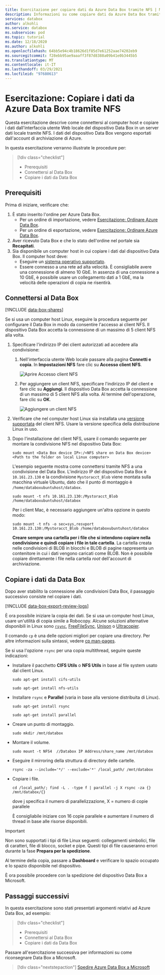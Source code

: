 ```yaml
---
title: Esercitazione per copiare dati da Azure Data Box tramite NFS | Microsoft Docs
description: Informazioni su come copiare dati da Azure Data Box tramite NFS
services: databox
author: alkohli
ms.service: databox
ms.subservice: pod
ms.topic: tutorial
ms.date: 12/18/2020
ms.author: alkohli
ms.openlocfilehash: 64bb5e94c4b18626d1f85d7e61252aae74202eb9
ms.sourcegitcommit: f28ebb95ae9aaaff3f87d8388a09b41e0b3445b5
ms.translationtype: MT
ms.contentlocale: it-IT
ms.lasthandoff: 03/29/2021
ms.locfileid: "97680613"
---
```

# <a name="tutorial-copy-data-from-azure-data-box-via-nfs"></a>Esercitazione: Copiare i dati da Azure Data Box tramite NFS

Questa esercitazione descrive come connettersi al computer host e copiare i dati dall'interfaccia utente Web locale del dispositivo Data Box in un server dati locale tramite NFS. I dati del dispositivo Data Box vengono esportati dall'account di archiviazione di Azure.

In questa esercitazione verranno illustrate le procedure per:

> [!div class="checklist"]
>
> * Prerequisiti
> * Connettersi al Data Box
> * Copiare i dati da Data Box

## <a name="prerequisites"></a>Prerequisiti

Prima di iniziare, verificare che:

1. È stato inserito l'ordine per Azure Data Box.
    - Per un ordine di importazione, vedere [Esercitazione: Ordinare Azure Data Box](data-box-deploy-ordered.md).
    - Per un ordine di esportazione, vedere [Esercitazione: Ordinare Azure Data Box](data-box-deploy-export-ordered.md).
2. Aver ricevuto Data Box e che lo stato dell'ordine nel portale sia **Recapitati**.
3. Sia disponibile un computer host in cui copiare i dati dal dispositivo Data Box. Il computer host deve:
   * Eseguire un [sistema operativo supportato](data-box-system-requirements.md).
   * Essere connesso a una rete ad alta velocità. È consigliabile avere una connessione di almeno 10 GbE. In assenza di una connessione a 10 GbE, è possibile usare un collegamento dati a 1 GbE, ma la velocità delle operazioni di copia ne risentirà.

## <a name="connect-to-data-box"></a>Connettersi al Data Box

[!INCLUDE [data-box-shares](../../includes/data-box-shares.md)]

Se si usa un computer host Linux, eseguire la procedura seguente per configurare il Data Box in modo da consentire l'accesso ai client NFS. Il dispositivo Data Box accetta la connessione di un massimo di 5 client NFS alla volta.

1. Specificare l'indirizzo IP dei client autorizzati ad accedere alla condivisione:

    1.  Nell'interfaccia utente Web locale passare alla pagina **Connetti e copia**. In **Impostazioni NFS** fare clic su **Accesso client NFS**. 

        ![Aprire Accesso client NFS](media/data-box-deploy-export-copy-data/nfs-client-access-1.png)

    1. Per aggiungere un client NFS, specificare l'indirizzo IP del client e fare clic su **Aggiungi**. Il dispositivo Data Box accetta la connessione di un massimo di 5 client NFS alla volta. Al termine dell'operazione, fare clic su **OK**.

         ![Aggiungere un client NFS](media/data-box-deploy-export-copy-data/nfs-client-access-2.png)

2. Verificare che nel computer host Linux sia installata una [versione supportata](data-box-system-requirements.md) del client NFS. Usare la versione specifica della distribuzione Linux in uso. 

3. Dopo l'installazione del client NFS, usare il comando seguente per montare la condivisione NFS nel dispositivo Data Box:

    `sudo mount <Data Box device IP>:/<NFS share on Data Box device> <Path to the folder on local Linux computer>`

    L'esempio seguente mostra come connettersi tramite NFS a una condivisione del Data Box. L'indirizzo IP del dispositivo Data Box è `10.161.23.130` e la condivisione `Mystoracct_Blob` viene montata sulla macchina virtuale Ubuntu, dato che il punto di montaggio è `/home/databoxubuntuhost/databox`.

    `sudo mount -t nfs 10.161.23.130:/Mystoracct_Blob /home/databoxubuntuhost/databox`
    
    Per i client Mac, è necessario aggiungere un'altra opzione in questo modo: 
    
    `sudo mount -t nfs -o sec=sys,resvport 10.161.23.130:/Mystoracct_Blob /home/databoxubuntuhost/databox`

    **Creare sempre una cartella per i file che si intendono copiare nella condivisione e quindi copiare i file in tale cartella**. La cartella creata nelle condivisioni di BLOB in blocchi e BLOB di pagine rappresenta un contenitore in cui i dati vengono caricati come BLOB. Non è possibile copiare direttamente i file nella cartella *root* dell'account di archiviazione.

## <a name="copy-data-from-data-box"></a>Copiare i dati da Data Box

Dopo aver stabilito la connessione alle condivisioni Data Box, il passaggio successivo consiste nel copiare i dati.

[!INCLUDE [data-box-export-review-logs](../../includes/data-box-export-review-logs.md)]

 È ora possibile iniziare la copia dei dati. Se si usa un computer host Linux, usare un'utilità di copia simile a Robocopy. Alcune soluzioni alternative disponibili in Linux sono [`rsync`](https://rsync.samba.org/), [FreeFileSync](https://www.freefilesync.org/), [Unison](https://www.cis.upenn.edu/~bcpierce/unison/) o [Ultracopier](https://ultracopier.first-world.info/).  

Il comando `cp` è una delle opzioni migliori per copiare una directory. Per altre informazioni sulla sintassi, vedere [cp man-pages](http://man7.org/linux/man-pages/man1/cp.1.html).

Se si usa l'opzione `rsync` per una copia multithread, seguire queste indicazioni:

* Installare il pacchetto **CIFS Utils** o **NFS Utils** in base al file system usato dal client Linux.

    `sudo apt-get install cifs-utils`

    `sudo apt-get install nfs-utils`

* Installare `rsync` e **Parallel** (varia in base alla versione distribuita di Linux).

    `sudo apt-get install rsync`
   
    `sudo apt-get install parallel` 

* Creare un punto di montaggio.

    `sudo mkdir /mnt/databox`

* Montare il volume.

    `sudo mount -t NFS4  //Databox IP Address/share_name /mnt/databox` 

* Eseguire il mirroring della struttura di directory delle cartelle.  

    `rsync -za --include='*/' --exclude='*' /local_path/ /mnt/databox`

* Copiare i file.

    `cd /local_path/; find -L . -type f | parallel -j X rsync -za {} /mnt/databox/{}`

     dove j specifica il numero di parallelizzazione, X = numero di copie parallele

     È consigliabile iniziare con 16 copie parallele e aumentare il numero di thread in base alle risorse disponibili.

> [!IMPORTANT]
> Non sono supportati i tipi di file Linux seguenti: collegamenti simbolici, file di caratteri, file di blocco, socket e pipe. Questi tipi di file causeranno errori durante la fase **Prepara per la spedizione**.

Al termine della copia, passare a **Dashboard** e verificare lo spazio occupato e lo spazio disponibile nel dispositivo.

È ora possibile procedere con la spedizione del dispositivo Data Box a Microsoft.

## <a name="next-steps"></a>Passaggi successivi

In questa esercitazione sono stati presentati argomenti relativi ad Azure Data Box, ad esempio:

> [!div class="checklist"]
>
> * Prerequisiti
> * Connettersi al Data Box
> * Copiare i dati da Data Box

Passare all'esercitazione successiva per informazioni su come riconsegnare Data Box a Microsoft.

> [!div class="nextstepaction"]
> [Spedire Azure Data Box a Microsoft](./data-box-deploy-export-picked-up.md)
